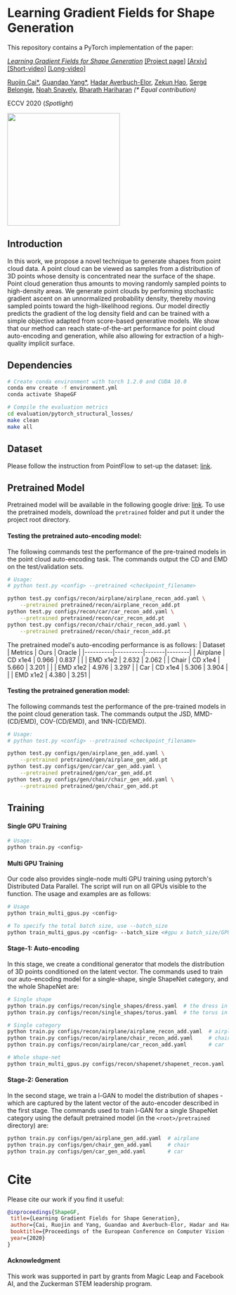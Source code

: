 # Learning Gradient Fields for Shape Generation

This repository contains a PyTorch implementation of the paper:

[*Learning Gradient Fields for Shape Generation*](http://www.cs.cornell.edu/~ruojin/ShapeGF/)
[[Project page]](http://www.cs.cornell.edu/~ruojin/ShapeGF/)
[[Arxiv]](https://arxiv.org/abs/2008.06520)
[[Short-video]](https://www.youtube.com/watch?v=HQTbtFzDYAU)
[[Long-video]](https://www.youtube.com/watch?v=xCCdnzt7NPA)

[Ruojin Cai*](http://www.cs.cornell.edu/~ruojin/), 
[Guandao Yang*](https://www.guandaoyang.com/), 
[Hadar Averbuch-Elor](http://www.cs.cornell.edu/~hadarelor/), 
[Zekun Hao](http://www.cs.cornell.edu/~zekun/), 
[Serge Belongie](http://blogs.cornell.edu/techfaculty/serge-belongie/), 
[Noah Snavely](http://www.cs.cornell.edu/~snavely/), 
[Bharath Hariharan](http://home.bharathh.info/)
_(* Equal contribution)_

ECCV 2020 (*Spotlight*)

<p float="left">
    <img src="assets/ShapeGF.gif" height="256"/>
</p>

## Introduction
In this work, we propose a novel technique to generate shapes from point cloud data. A point cloud can be viewed as samples from a distribution of 3D points whose density is concentrated near the surface of the shape. Point cloud generation thus amounts to moving randomly sampled points to high-density areas. We generate point clouds by performing stochastic gradient ascent on an unnormalized probability density, thereby moving sampled points toward the high-likelihood regions. Our model directly predicts the gradient of the log density field and can be trained with a simple objective adapted from score-based generative models. We show that our method can reach state-of-the-art performance for point cloud auto-encoding and generation, while also allowing for extraction of a high-quality implicit surface.

## Dependencies
```bash
# Create conda environment with torch 1.2.0 and CUDA 10.0
conda env create -f environment.yml
conda activate ShapeGF

# Compile the evaluation metrics
cd evaluation/pytorch_structural_losses/
make clean
make all
```

## Dataset

Please follow the instruction from PointFlow to set-up the dataset: [link](https://github.com/stevenygd/PointFlow). 

## Pretrained Model 

Pretrained model will be available in the following google drive: [link](https://drive.google.com/drive/folders/1VBtAKSQBKaKoOeTzORbrWcnPoBk9Wl4-?usp=sharing).
To use the pretrained models, download the `pretrained` folder and put it under the project root directory.

#### Testing the pretrained auto-encoding model:
The following commands test the performance of the pre-trained models in the point cloud auto-encoding task.
The commands output the CD and EMD on the test/validation sets.
```bash
# Usage:
# python test.py <config> --pretrained <checkpoint_filename>

python test.py configs/recon/airplane/airplane_recon_add.yaml \
    --pretrained pretrained/recon/airplane_recon_add.pt
python test.py configs/recon/car/car_recon_add.yaml \
    --pretrained pretrained/recon/car_recon_add.pt
python test.py configs/recon/chair/chair_recon_add.yaml \
    --pretrained pretrained/recon/chair_recon_add.pt
```

The pretrained model's auto-encoding performance is as follows:
| Dataset  | Metrics  | Ours  | Oracle |
|----------|----------|-------|--------|
| Airplane | CD x1e4  | 0.966 |  0.837 |
|          | EMD x1e2 | 2.632 |  2.062 |
| Chair    | CD x1e4  | 5.660 |  3.201 |
|          | EMD x1e2 | 4.976 |  3.297 |
| Car      | CD x1e4  | 5.306 |  3.904 |
|          | EMD x1e2 | 4.380 |  3.251 |

#### Testing the pretrained generation model:
The following commands test the performance of the pre-trained models in the point cloud generation task.
The commands output the JSD, MMD-(CD/EMD), COV-(CD/EMD), and 1NN-(CD/EMD).

```bash
# Usage:
# python test.py <config> --pretrained <checkpoint_filename>

python test.py configs/gen/airplane_gen_add.yaml \
    --pretrained pretrained/gen/airplane_gen_add.pt
python test.py configs/gen/car/car_gen_add.yaml \
    --pretrained pretrained/gen/car_gen_add.pt
python test.py configs/gen/chair/chair_gen_add.yaml \
    --pretrained pretrained/gen/chair_gen_add.pt
```


## Training
#### Single GPU Training
```bash
# Usage:
python train.py <config>
```

#### Multi GPU Training

Our code also provides single-node multi GPU training using pytorch's Distributed Data Parallel.
The script will run on all GPUs visible to the function.
The usage and examples are as follows:
```bash
# Usage
python train_multi_gpus.py <config> 

# To specify the total batch size, use --batch_size
python train_multi_gpus.py <config> --batch_size <#gpu x batch_size/GPU>
```

#### Stage-1: Auto-encoding
In this stage, we create a conditional generator that models the distribution of 3D points conditioned on the latent vector.
The commands used to train our auto-encoding model for a single-shape, single ShapeNet category, and the whole ShapeNet are:
```bash
# Single shape
python train.py configs/recon/single_shapes/dress.yaml  # the dress in the teaser
python train.py configs/recon/single_shapes/torus.yaml  # the torus in the teaser

# Single category
python train.py configs/recon/airplane/airplane_recon_add.yaml  # airplane
python train.py configs/recon/airplane/chair_recon_add.yaml     # chair
python train.py configs/recon/airplane/car_recon_add.yaml       # car 

# Whole shape-net
python train_multi_gpus.py configs/recon/shapenet/shapenet_recon.yaml  # ShapeNet
```

#### Stage-2: Generation
In the second stage, we train a l-GAN to model the distribution of shapes - which are captured by the latent vector of the auto-encoder described in the first stage.
The commands used to train l-GAN for a single ShapeNet category using the default pretrained model (in the `<root>/pretrained` directory) are:
```bash
python train.py configs/gen/airplane_gen_add.yaml  # airplane
python train.py configs/gen/chair_gen_add.yaml     # chair
python train.py configs/gen/car_gen_add.yaml       # car 
``` 

# Cite 
Please cite our work if you find it useful: 
```bibtex
@inproceedings{ShapeGF,
 title={Learning Gradient Fields for Shape Generation},
 author={Cai, Ruojin and Yang, Guandao and Averbuch-Elor, Hadar and Hao, Zekun and Belongie, Serge and Snavely, Noah and Hariharan, Bharath},
 booktitle={Proceedings of the European Conference on Computer Vision (ECCV)},
 year={2020}
}
```
#### Acknowledgment
This work was supported in part by grants from Magic Leap and Facebook AI, and the Zuckerman STEM leadership program.

